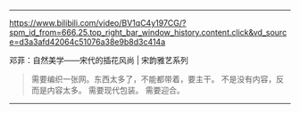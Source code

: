 
---

https://www.bilibili.com/video/BV1qC4y197CG/?spm_id_from=666.25.top_right_bar_window_history.content.click&vd_source=d3a3afd42064c51076a38e9b8d3c414a

邓菲：自然美学——宋代的插花风尚 | 宋韵雅艺系列

> 需要编织一张网。东西太多了，不能都带着，要主干。
> 不是没有内容，反而是内容太多。
> 需要现代包装。
> 需要迎合。

---


